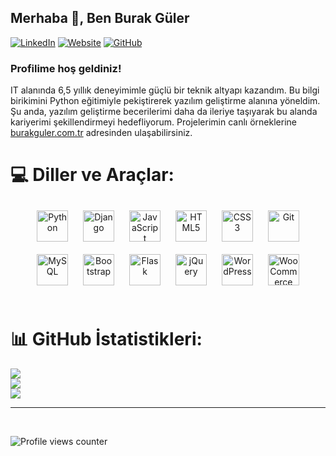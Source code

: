 ## Merhaba 👋, Ben Burak Güler 

[![LinkedIn](https://img.shields.io/badge/LinkedIn-%230077B5.svg?logo=linkedin&logoColor=white&style=for-the-badge)](https://linkedin.com/in/burakgüler) 
[![Website](https://img.shields.io/badge/Website-%23000000.svg?logo=google-chrome&logoColor=white&style=for-the-badge)](https://burakguler.com.tr) 
[![GitHub](https://img.shields.io/badge/GitHub-%23121011.svg?logo=github&logoColor=white&style=for-the-badge)](https://github.com/guler-burak) 


### Profilime hoş geldiniz!  
IT alanında 6,5 yıllık deneyimimle güçlü bir teknik altyapı kazandım. Bu bilgi birikimini Python eğitimiyle pekiştirerek yazılım geliştirme alanına yöneldim. Şu anda, yazılım geliştirme becerilerimi daha da ileriye taşıyarak bu alanda kariyerimi şekillendirmeyi hedefliyorum.
Projelerimin canlı örneklerine [burakguler.com.tr](https://burakguler.com.tr) adresinden ulaşabilirsiniz.


# 💻 Diller ve Araçlar:
<div align="center">  
  <a href="https://www.python.org/" target="_blank"><img style="margin: 10px" src="https://profilinator.rishav.dev/skills-assets/python-original.svg" alt="Python" height="50" /></a>  
  <a href="https://www.djangoproject.com/" target="_blank"><img style="margin: 10px" src="https://profilinator.rishav.dev/skills-assets/django-original.svg" alt="Django" height="50" /></a>  
  <a href="https://www.javascript.com/" target="_blank"><img style="margin: 10px" src="https://profilinator.rishav.dev/skills-assets/javascript-original.svg" alt="JavaScript" height="50" /></a>  
  <a href="https://en.wikipedia.org/wiki/HTML5" target="_blank"><img style="margin: 10px" src="https://profilinator.rishav.dev/skills-assets/html5-original-wordmark.svg" alt="HTML5" height="50" /></a>  
  <a href="https://www.w3schools.com/css/" target="_blank"><img style="margin: 10px" src="https://profilinator.rishav.dev/skills-assets/css3-original-wordmark.svg" alt="CSS3" height="50" /></a>  
  <a href="https://github.com/" target="_blank"><img style="margin: 10px" src="https://profilinator.rishav.dev/skills-assets/git-scm-icon.svg" alt="Git" height="50" /></a>  
  <a href="https://www.mysql.com/" target="_blank"><img style="margin: 10px" src="https://profilinator.rishav.dev/skills-assets/mysql-original-wordmark.svg" alt="MySQL" height="50" /></a>  
  <a href="https://getbootstrap.com/docs/3.4/javascript/" target="_blank"><img style="margin: 10px" src="https://profilinator.rishav.dev/skills-assets/bootstrap-plain.svg" alt="Bootstrap" height="50" /></a>  
  <a href="https://flask.palletsprojects.com/" target="_blank"><img style="margin: 10px" src="https://profilinator.rishav.dev/skills-assets/flask.png" alt="Flask" height="50" /></a>  
  <a href="https://jquery.com/" target="_blank"><img style="margin: 10px" src="https://profilinator.rishav.dev/skills-assets/jquery.png" alt="jQuery" height="50" /></a>  
  <a href="https://wordpress.com/" target="_blank"><img style="margin: 10px" src="https://profilinator.rishav.dev/skills-assets/wordpress.png" alt="WordPress" height="50" /></a>  
  <a href="https://woocommerce.com/" target="_blank"><img style="margin: 10px" src="https://profilinator.rishav.dev/skills-assets/woocommerce.png" alt="WooCommerce" height="50" /></a>  
</div>
  

<br/>  

# 📊 GitHub İstatistikleri:
![](https://github-readme-stats.vercel.app/api?username=guler-burak&theme=dark&hide_border=false&include_all_commits=true&count_private=true)<br/>
![](https://github-readme-streak-stats.herokuapp.com/?user=guler-burak&theme=dark&hide_border=false)<br/>
![](https://github-readme-stats.vercel.app/api/top-langs/?username=guler-burak&theme=dark&hide_border=false&include_all_commits=false&count_private=false&layout=compact)<br/>



---
<br/>  

![Profile views counter](https://komarev.com/ghpvc/?username=guler-burak&&style=flat-square)  
  

<br/>  
